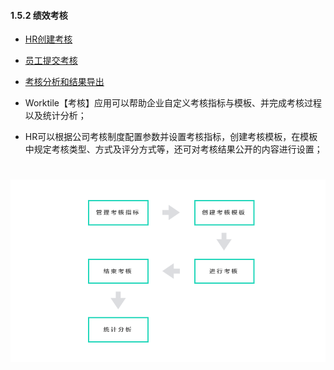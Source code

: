 #### 1.5.2 绩效考核

* [HR创建考核](/ru-men-zhi-nan/ren-shi-guan-li/ji-xiao-kao-he/hrchuang-jian-kao-he.md)
* [员工提交考核](/ru-men-zhi-nan/ren-shi-guan-li/ji-xiao-kao-he/yuan-gong-ti-jiao-kao-he.md)
* [考核分析和结果导出](/ru-men-zhi-nan/ren-shi-guan-li/ji-xiao-kao-he/kao-he-fen-xi-he-jie-guo-dao-chu.md)



* Worktile【考核】应用可以帮助企业自定义考核指标与模板、并完成考核过程以及统计分析；

* HR可以根据公司考核制度配置参数并设置考核指标，创建考核模板，在模板中规定考核类型、方式及评分方式等，还可对考核结果公开的内容进行设置；

# ![](/assets/1213绩效考核.png)

